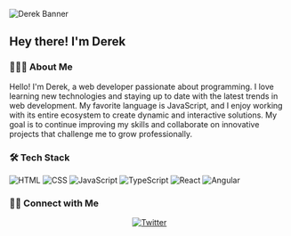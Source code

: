 ![Derek Banner](https://avatars.githubusercontent.com/u/188248048?s=400&u=a79c12ddd774fa8d4ad30cb5cddb35ce0e4ce492&v=4)

<h2>Hey there! I'm Derek</h2>


### 👨🏻‍💻 About Me

Hello! I'm Derek, a web developer passionate about programming. I love learning new technologies and staying up to date with the latest trends in web development. My favorite language is JavaScript, and I enjoy working with its entire ecosystem to create dynamic and interactive solutions. My goal is to continue improving my skills and collaborate on innovative projects that challenge me to grow professionally.


### 🛠 Tech Stack

![HTML](https://raw.githubusercontent.com/tandpfun/skill-icons/65dea6c4eaca7da319e552c09f4cf5a9a8dab2c8/icons/HTML.svg)
![CSS](https://raw.githubusercontent.com/tandpfun/skill-icons/65dea6c4eaca7da319e552c09f4cf5a9a8dab2c8/icons/CSS.svg)
![JavaScript](https://raw.githubusercontent.com/tandpfun/skill-icons/65dea6c4eaca7da319e552c09f4cf5a9a8dab2c8/icons/JavaScript.svg)
![TypeScript](https://raw.githubusercontent.com/tandpfun/skill-icons/65dea6c4eaca7da319e552c09f4cf5a9a8dab2c8/icons/TypeScript.svg)
![React](https://raw.githubusercontent.com/tandpfun/skill-icons/65dea6c4eaca7da319e552c09f4cf5a9a8dab2c8/icons/React-Dark.svg)
![Angular](https://raw.githubusercontent.com/tandpfun/skill-icons/65dea6c4eaca7da319e552c09f4cf5a9a8dab2c8/icons/Angular-Dark.svg)

### 🤝🏻 Connect with Me

<p align="center">
  <a href=""><img src="https://raw.githubusercontent.com/tandpfun/skill-icons/65dea6c4eaca7da319e552c09f4cf5a9a8dab2c8/icons/Twitter.svg" alt="Twitter"></a>
</p>
